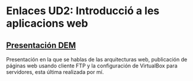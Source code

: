 # Enlaces UD2: Introducció a les aplicacions web
## [Presentación DEM](https://github.com/EnriqueGr13/Porfolio_DAW/blob/main/UD2%3A%20Introducci%C3%B3%20a%20les%20aplicacions%20web/Presentaci%C3%B3n/Presentaci%C3%B3n%20DEM.pdf)
Presentación en la que se hablas de las arquitecturas web, publicación de páginas web usando cliente FTP y la configuración de VirtualBox para servidores, esta última realizada por mí.
